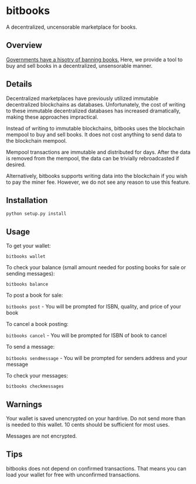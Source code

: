 # bitbooks
A decentralized, uncensorable marketplace for books.

## Overview

[Governments have a hisotry of banning books.](https://en.wikipedia.org/wiki/List_of_books_banned_by_governments) Here, we provide a tool to buy and sell books in a decentralized, unsensorable manner.

## Details

Decentralized marketplaces have previously utilized immutable decentralized blockchains as databases.  Unfortunately, the cost of writing to these immutable decentralized databases has increased dramatically, making these approaches impractical.

Instead of writing to immutable blockchains, bitbooks uses the blockchain mempool to buy and sell books.  It does not cost anything to send data to the blockchain mempool.

Mempool transactions are immutable and distributed for days.  After the data is removed from the mempool, the data can be trivially rebroadcasted if desired.

Alternatively, bitbooks supports writing data into the blockchain if you wish to pay the miner fee. However, we do not see any reason to use this feature.

## Installation

`python setup.py install`

## Usage

To get your wallet:

`bitbooks wallet`

To check your balance (small amount needed for posting books for sale or sending messages):

`bitbooks balance`

To post a book for sale:

`bitbooks post` - You will be prompted for ISBN, quality, and price of your book

To cancel a book posting:

`bitbooks cancel` - You will be prompted for ISBN of book to cancel

To send a message:

`bitbooks sendmessage` - You will be prompted for senders address and your message

To check your messages:

`bitbooks checkmessages`

## Warnings

Your wallet is saved unencrypted on your hardrive.  Do not send more than is needed to this wallet.  10 cents should be sufficient for most uses. 

Messages are not encrypted.

## Tips

bitbooks does not depend on confirmed transactions.  That means you can load your wallet for free with unconfirmed transactions.
